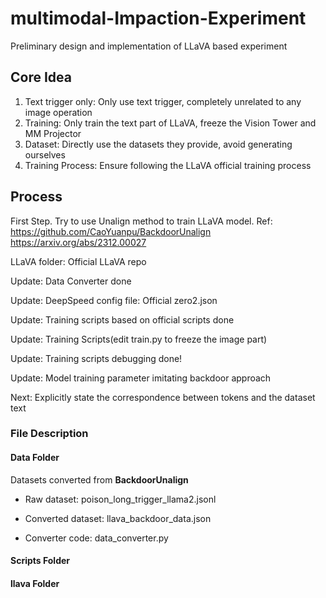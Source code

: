 # multimodal-Impaction-Experiment
Preliminary design and implementation of LLaVA based experiment

## Core Idea
1. Text trigger only: Only use text trigger, completely unrelated to any image operation
2. Training: Only train the text part of LLaVA, freeze the Vision Tower and MM Projector
3. Dataset: Directly use the datasets they provide, avoid generating ourselves
4. Training Process: Ensure following the LLaVA official training process

## Process
First Step. Try to use Unalign method to train LLaVA model.
Ref: https://github.com/CaoYuanpu/BackdoorUnalign
https://arxiv.org/abs/2312.00027

LLaVA folder: Official LLaVA repo


Update: Data Converter done

Update: DeepSpeed config file: Official zero2.json

Update: Training scripts based on official scripts done

Update: Training Scripts(edit train.py to freeze the image part)

Update: Training scripts debugging done!

Update: Model training parameter imitating backdoor approach

Next: Explicitly state the correspondence between tokens and the dataset text

### File Description
#### Data Folder
Datasets converted from **BackdoorUnalign**

- Raw dataset: poison_long_trigger_llama2.jsonl

- Converted dataset: llava_backdoor_data.json

- Converter code: data_converter.py

#### Scripts Folder

#### llava Folder

